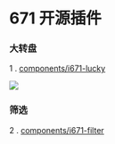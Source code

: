 # 671 开源插件

### 大转盘

1 . [components/i671-lucky](https://github.com/q25979/HB-/tree/master/components/i671-lucky)

<img src="/static/common/lucky.gif">

### 筛选

2 . [components/i671-filter](https://github.com/q25979/HB-/tree/master/components/i671-filter)

